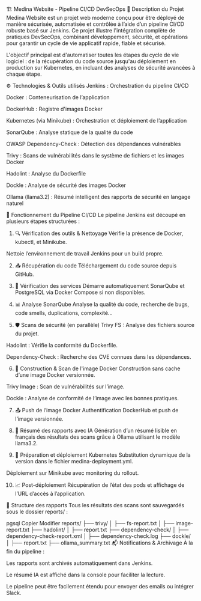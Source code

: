 🏗️ Medina Website - Pipeline CI/CD DevSecOps
📌 Description du Projet
Medina Website est un projet web moderne conçu pour être déployé de manière sécurisée, automatisée et contrôlée à l’aide d’un pipeline CI/CD robuste basé sur Jenkins. Ce projet illustre l'intégration complète de pratiques DevSecOps, combinant développement, sécurité, et opérations pour garantir un cycle de vie applicatif rapide, fiable et sécurisé.

L'objectif principal est d'automatiser toutes les étapes du cycle de vie logiciel : de la récupération du code source jusqu'au déploiement en production sur Kubernetes, en incluant des analyses de sécurité avancées à chaque étape.

⚙️ Technologies & Outils utilisés
Jenkins : Orchestration du pipeline CI/CD

Docker : Conteneurisation de l’application

DockerHub : Registre d'images Docker

Kubernetes (via Minikube) : Orchestration et déploiement de l’application

SonarQube : Analyse statique de la qualité du code

OWASP Dependency-Check : Détection des dépendances vulnérables

Trivy : Scans de vulnérabilités dans le système de fichiers et les images Docker

Hadolint : Analyse du Dockerfile

Dockle : Analyse de sécurité des images Docker

Ollama (llama3.2) : Résumé intelligent des rapports de sécurité en langage naturel

🚀 Fonctionnement du Pipeline CI/CD
Le pipeline Jenkins est découpé en plusieurs étapes structurées :

1. 🔍 Vérification des outils & Nettoyage
Vérifie la présence de Docker, kubectl, et Minikube.

Nettoie l’environnement de travail Jenkins pour un build propre.

2. 📥 Récupération du code
Téléchargement du code source depuis GitHub.

3. 🧱 Vérification des services
Démarre automatiquement SonarQube et PostgreSQL via Docker Compose si non disponibles.

4. 📊 Analyse SonarQube
Analyse la qualité du code, recherche de bugs, code smells, duplications, complexité...

5. 🛡️ Scans de sécurité (en parallèle)
Trivy FS : Analyse des fichiers source du projet.

Hadolint : Vérifie la conformité du Dockerfile.

Dependency-Check : Recherche des CVE connues dans les dépendances.

6. 🔨 Construction & Scan de l'image Docker
Construction sans cache d’une image Docker versionnée.

Trivy Image : Scan de vulnérabilités sur l’image.

Dockle : Analyse de conformité de l’image avec les bonnes pratiques.

7. 📤 Push de l’image Docker
Authentification DockerHub et push de l’image versionnée.

8. 🧠 Résumé des rapports avec IA
Génération d’un résumé lisible en français des résultats des scans grâce à Ollama utilisant le modèle llama3.2.

9. 🧾 Préparation et déploiement Kubernetes
Substitution dynamique de la version dans le fichier medina-deployment.yml.

Déploiement sur Minikube avec monitoring du rollout.

10. 📈 Post-déploiement
Récupération de l’état des pods et affichage de l’URL d’accès à l’application.

📁 Structure des rapports
Tous les résultats des scans sont sauvegardés sous le dossier reports/ :

pgsql
Copier
Modifier
reports/
├── trivy/
│   ├── fs-report.txt
│   ├── image-report.txt
├── hadolint/
│   ├── report.txt
├── dependency-check/
│   ├── dependency-check-report.xml
│   ├── dependency-check.log
├── dockle/
│   ├── report.txt
├── ollama_summary.txt
📬 Notifications & Archivage
À la fin du pipeline :

Les rapports sont archivés automatiquement dans Jenkins.

Le résumé IA est affiché dans la console pour faciliter la lecture.

Le pipeline peut être facilement étendu pour envoyer des emails ou intégrer Slack.
